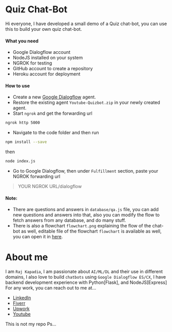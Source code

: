 # Quiz Chat-Bot
Hi everyone, I have developed a small demo of a Quiz chat-bot, you can use this to build your own quiz chat-bot.


#### What you need
* Google Dialogflow account
* NodeJS installed on your system
* NGROK for testing
* GitHub account to create a repository
* Heroku account for deployment

#### How to use
* Create a new [Google Dialogflow](https://dialogflow.cloud.google.com/) agent.
* Restore the existing agent `Youtube-Quizbot.zip` in your newly created agent.
* Start `ngrok` and get the forwarding url
```bash
ngrok http 5000
```
* Navigate to the code folder and then run
```bash
npm install --save
```
then
```bash
node index.js
```
* Go to Google Dialogflow, then under `Fulfillment` section, paste your NGROK forwarding url
> YOUR NGROK URL/dialogflow

#### Note:
* There are questions and answers in `database/qa.js` file, you can add new questions and answers into that, also you can modify the flow to fetch answers from any database, and do many stuff.
* There is also a flowchart `flowchart.png` explaining the flow of the chat-bot as well, editable file of the flowchart `flowchart` is available as well, you can open it in [here](https://app.diagrams.net/).

# About me

I am `Raj Kapadia`, I am passionate about `AI/ML/DL` and their use in different domains, I also love to build `chatbots` using `Google Dialogflow ES/CX`, I have backend development experience with Python[Flask], and NodeJS[Express] For any work, you can reach out to me at...

* [LinkedIn](https://www.linkedin.com/in/rajkkapadia/)
* [Fiverr](https://www.fiverr.com/rajkkapadia​)
* [Upwork](https://www.upwork.com/freelancers/~0176aeacfcff7f1fc2)
* [Youtube](https://www.youtube.com/channel/UCOT01XvBSj12xQsANtTeAcQ)

This is not my repo Ps...
